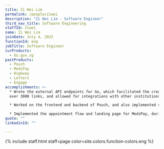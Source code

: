 ```yaml
---
title: Zi Wei Lim
permalink: /people/ziwei
description: "Zi Wei Lim - Software Engineer"
third_nav_title: Software Engineering
staffId: ziwei
name: Zi Wei Lim
joinDate: July 4, 2022
functionId: eng
jobTitle: Software Engineer
curProducts:
  - Go.gov.sg
pastProducts:
  - Pouch
  - MediPay
  - Highway
  - Letters
  - Engage
accomplishments: >-
  * Wrote the external API endpoints for Go, which facilitated the creation of
  over 3000 links, and allowed for integrations with other institutions' systems

  * Worked on the frontend and backend of Pouch, and also implemented security classifications for files and folders

  * Implemented the appointment flow and landing page for MediPay, during hackathon
quote: ""
linkedinId: ""

---
```


{% include staff.html staff=page color=site.colors.function-colors.eng %}
